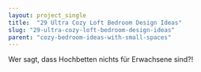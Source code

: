 ```yaml
---
layout: project_single
title:  "29 Ultra Cozy Loft Bedroom Design Ideas"
slug: "29-ultra-cozy-loft-bedroom-design-ideas"
parent: "cozy-bedroom-ideas-with-small-spaces"
---
```

Wer sagt, dass Hochbetten nichts für Erwachsene sind?!